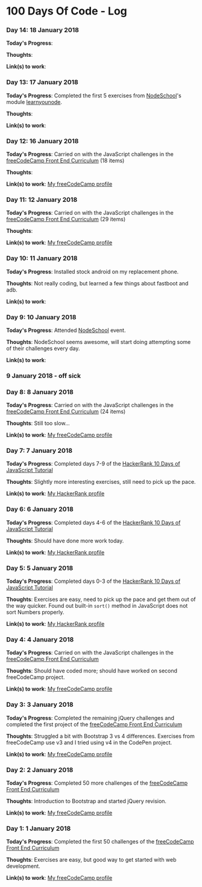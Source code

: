 # 100 Days Of Code - Log

### Day 14: 18 January 2018

**Today's Progress**: 

**Thoughts**: 

**Link(s) to work**: 


### Day 13: 17 January 2018

**Today's Progress**: Completed the first 5 exercises from [NodeSchool](https://nodeschool.io)'s module [learnyounode](https://github.com/workshopper/learnyounode).

**Thoughts**: 

**Link(s) to work**: 


### Day 12: 16 January 2018

**Today's Progress**: Carried on with the JavaScript challenges in the [freeCodeCamp Front End Curriculum](https://www.freecodecamp.com/) (18 items)

**Thoughts**: 

**Link(s) to work**: [My freeCodeCamp profile](https://www.freecodecamp.org/t-brito)


### Day 11: 12 January 2018

**Today's Progress**: Carried on with the JavaScript challenges in the [freeCodeCamp Front End Curriculum](https://www.freecodecamp.com/) (29 items)

**Thoughts**: 

**Link(s) to work**: [My freeCodeCamp profile](https://www.freecodecamp.org/t-brito)


### Day 10: 11 January 2018

**Today's Progress**: Installed stock android on my replacement phone.

**Thoughts**: Not really coding, but learned a few things about fastboot and adb.

**Link(s) to work**: 


### Day 9: 10 January 2018

**Today's Progress**: Attended [NodeSchool](https://nodeschool.io) event.

**Thoughts**: NodeSchool seems awesome, will start doing attempting some of their challenges every day.

**Link(s) to work**: 


### 9 January 2018 - off sick


### Day 8: 8 January 2018

**Today's Progress**: Carried on with the JavaScript challenges in the [freeCodeCamp Front End Curriculum](https://www.freecodecamp.com/) (24 items)

**Thoughts**: Still too slow...

**Link(s) to work**: [My freeCodeCamp profile](https://www.freecodecamp.org/t-brito)


### Day 7: 7 January 2018

**Today's Progress**: Completed days 7-9 of the [HackerRank 10 Days of JavaScript Tutorial](https://www.hackerrank.com/domains/tutorials/10-days-of-javascript)

**Thoughts**: Slightly more interesting exercises, still need to pick up the pace.

**Link(s) to work**: [My HackerRank profile](https://www.hackerrank.com/t_brito)


### Day 6: 6 January 2018

**Today's Progress**: Completed days 4-6 of the [HackerRank 10 Days of JavaScript Tutorial](https://www.hackerrank.com/domains/tutorials/10-days-of-javascript)

**Thoughts**: Should have done more work today.

**Link(s) to work**: [My HackerRank profile](https://www.hackerrank.com/t_brito)


### Day 5: 5 January 2018

**Today's Progress**: Completed days 0-3 of the [HackerRank 10 Days of JavaScript Tutorial](https://www.hackerrank.com/domains/tutorials/10-days-of-javascript)

**Thoughts**: Exercises are easy, need to pick up the pace and get them out of the way quicker. Found out built-in ``sort()`` method in JavaScript does not sort Numbers properly.

**Link(s) to work**: [My HackerRank profile](https://www.hackerrank.com/t_brito)


### Day 4: 4 January 2018

**Today's Progress**: Carried on with the JavaScript challenges in the [freeCodeCamp Front End Curriculum](https://www.freecodecamp.com/)

**Thoughts**: Should have coded more; should have worked on second freeCodeCamp project.

**Link(s) to work**: [My freeCodeCamp profile](https://www.freecodecamp.org/t-brito)


### Day 3: 3 January 2018

**Today's Progress**: Completed the remaining jQuery challenges and completed the first project of the [freeCodeCamp Front End Curriculum](https://www.freecodecamp.com/)

**Thoughts**: Struggled a bit with Bootstrap 3 vs 4 differences. Exercises from freeCodeCamp use v3 and I tried using v4 in the CodePen project.

**Link(s) to work**: [My freeCodeCamp profile](https://www.freecodecamp.org/t-brito)


### Day 2: 2 January 2018

**Today's Progress**: Completed 50 more challenges of the [freeCodeCamp Front End Curriculum](https://www.freecodecamp.com/) 

**Thoughts**: Introduction to Bootstrap and started jQuery revision.

**Link(s) to work**: [My freeCodeCamp profile](https://www.freecodecamp.org/t-brito)


### Day 1: 1 January 2018

**Today's Progress**: Completed the first 50 challenges of the [freeCodeCamp Front End Curriculum](https://www.freecodecamp.com/)

**Thoughts**: Exercises are easy, but good way to get started with web development.

**Link(s) to work**: [My freeCodeCamp profile](https://www.freecodecamp.org/t-brito)
